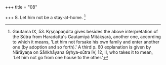 +++
title = "08"

+++
8. Let him not be a stay-at-home. [^7] 


[^7]:  Gautama IX, 53. Kṛṣṇapaṇḍita gives besides the above interpretation of the Sūtra from Haradatta's Gautamīyā Mitākṣarā, another one, according to which it means, 'Let him not forsake his own family and enter another one (by adoption and so forth).' A third p. 60 explanation is given by Nārāyaṇa on Sāṅkhāyana Gṛhya-sūtra IV, 12, II, who takes it to mean, 'Let him not go from one house to the other.'
